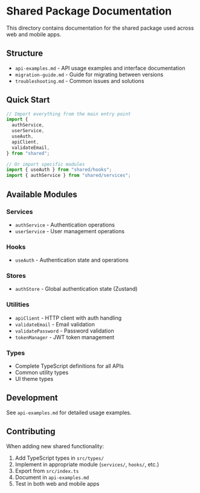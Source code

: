 # Shared Package Documentation

This directory contains documentation for the shared package used across web and mobile apps.

## Structure

- `api-examples.md` - API usage examples and interface documentation
- `migration-guide.md` - Guide for migrating between versions
- `troubleshooting.md` - Common issues and solutions

## Quick Start

```typescript
// Import everything from the main entry point
import {
  authService,
  userService,
  useAuth,
  apiClient,
  validateEmail,
} from "shared";

// Or import specific modules
import { useAuth } from "shared/hooks";
import { authService } from "shared/services";
```

## Available Modules

### Services

- `authService` - Authentication operations
- `userService` - User management operations

### Hooks

- `useAuth` - Authentication state and operations

### Stores

- `authStore` - Global authentication state (Zustand)

### Utilities

- `apiClient` - HTTP client with auth handling
- `validateEmail` - Email validation
- `validatePassword` - Password validation
- `tokenManager` - JWT token management

### Types

- Complete TypeScript definitions for all APIs
- Common utility types
- UI theme types

## Development

See `api-examples.md` for detailed usage examples.

## Contributing

When adding new shared functionality:

1. Add TypeScript types in `src/types/`
2. Implement in appropriate module (`services/`, `hooks/`, etc.)
3. Export from `src/index.ts`
4. Document in `api-examples.md`
5. Test in both web and mobile apps

